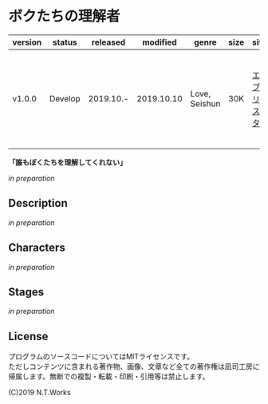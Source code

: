 # ボクたちの理解者

| version | status | released | modified | genre | size | site | contest |
| --- | --- | --- | --- | --- | --- | --- | --- |
| v1.0.0 | Develop | 2019.10.- | 2019.10.10 | Love, Seishun | 30K | [エブリスタ](https://estar.jp) | [執筆応援キャンペーン「痛い青春・切ない青春」](https://estar.jp/official_contests/159401) |

**「誰もぼくたちを理解してくれない」**

*in preparation*

## Description

*in preparation*

## Characters

*in preparation*

## Stages

*in preparation*

## License

プログラムのソースコードについてはMITライセンスです。  
ただしコンテンツに含まれる著作物、画像、文章など全ての著作権は凪司工房に帰属します。無断での複製・転載・印刷・引用等は禁止します。

(C)2019 N.T.Works

